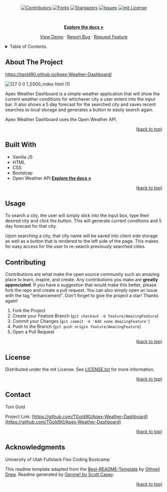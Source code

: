 <div id="top"></div>
<span align="center">

[![Contributors][contributors-shield]][contributors-url] [![Forks][forks-shield]][forks-url] [![Stargazers][stars-shield]][stars-url] [![Issues][issues-shield]][issues-url] [![mit License][license-shield]][license-url]

</span>
<span align="center">

 

</span>
<br />
<div align="center">
<a href="https://github.com/TGold90/Apex-Weather-Dashboard">

</a>
<p align="center">



<a href="https://github.com/TGold90/Apex-Weather-Dashboard"><strong>Explore the docs »</strong></a>


<a href="https://github.com/TGold90/Apex-Weather-Dashboard">View Demo</a> · <a href="https://github.com/TGold90/Apex-Weather-Dashboard/issues">Report Bug</a> · <a href="https://github.com/TGold90/Apex-Weather-Dashboard/issues">Request Feature</a>
</p>
</div>
<!-- TABLE OF CONTENTS -->
<details>
<summary>Table of Contents</summary>
<ol>
<li>
<a href="#about-the-project">About The Project</a>
<ul>
<li><a href="#built-with">Built With</a></li>
<li><a href="#usage">Usage</a></li>
</ul>
</li>
<li><a href="#contributing">Contributing</a></li>
<li><a href="#license">License</a></li>
<li><a href="#contact">Contact</a></li>
<li><a href="#acknowledgments">Acknowledgments</a></li>
</ol>
</details>
<!-- ABOUT THE PROJECT -->

## About The Project
https://tgold90.github.io/Apex-Weather-Dashboard/

![127 0 0 1_5500_index html (1)](https://user-images.githubusercontent.com/104692375/181132469-325aee03-03e9-471e-bab1-16db98a86fb6.png)

Apex Weather Dashboard is a simple weather application that will show the current weather conditions for whichever city a user enters into the input bar. It also shows a 5 day forecast for the searched city and saves recent searches to local storage and generates a button to easily search again.

Apex Weather Dashboard uses the Open Weather API.


<p align="right">(<a href="#top">back to top</a>)</p>

## Built With
- Vanilla JS
- HTML
- CSS
- Bootstrap
- Open Weather API <a href="https://openweathermap.org/api/one-call-3"><strong>Explore the docs »</strong></a>

<p align="right">(<a href="#top">back to top</a>)</p>

## Usage

To search a city, the user will simply slick into the input box, type their desired city and click the button. This will generate current conditions and 5 day forecast for that city.

Upon searching a city, that city name will be saved into client side storage as well as a button that is rendered to the left side of the page. This makes for easy access for the user to re-search previously searched cities.


## Contributing
Contributions are what make the open source community such an amazing place to learn, inspire, and create. Any contributions you make are **greatly appreciated**.
If you have a suggestion that would make this better, please fork the repo and create a pull request. You can also simply open an issue with the tag "enhancement".
Don't forget to give the project a star! Thanks again!
1. Fork the Project
2. Create your Feature Branch (`git checkout -b feature/AmazingFeature`)
3. Commit your Changes (`git commit -m 'Add some AmazingFeature'`)
4. Push to the Branch (`git push origin feature/AmazingFeature`)
5. Open a Pull Request
<p align="right">(<a href="#top">back to top</a>)</p>
<!-- LICENSE -->

## License
Distributed under the mit License. See [LICENSE.txt](LICENSE.txt) for more information.
<p align="right">(<a href="#top">back to top</a>)</p>
<!-- CONTACT -->

## Contact

Tom Gold


Project Link: [https://github.com/TGold90/Apex-Weather-Dashboard](https://github.com/TGold90/Apex-Weather-Dashboard)
<p align="right">(<a href="#top">back to top</a>)</p>
<!-- ACKNOWLEDGMENTS -->

## Acknowledgments

University of Utah Fullstack Flex Coding Bootcamp

This readme template adapted from the [Best-README-Template](https://github.com/othneildrew/Best-README-Template/blob/master/BLANK_README.md) by [Othneil Drew](https://github.com/othneildrew). Readme generated by [Genme! by Scott Casey](https://github.com/Kurohyou/genme-SC).

<p align="right">(<a href="#top">back to top</a>)</p>
<!-- MARKDOWN LINKS & IMAGES -->
<!-- https://www.markdownguide.org/basic-syntax/#reference-style-links -->

[contributors-shield]: https://img.shields.io/github/contributors/RP-LITE/awesome-schedule.svg?style=flat
[contributors-url]: https://github.com/RP-LITE/awesome-schedule/graphs/contributors
[forks-shield]: https://img.shields.io/github/forks/RP-LITE/awesome-schedule.svg?style=flat
[forks-url]: https://github.com/RP-LITE/awesome-schedule/network/members
[stars-shield]: https://img.shields.io/github/stars/RP-LITE/awesome-schedule.svg?style=flat
[stars-url]: https://github.com/RP-LITE/awesome-schedule/stargazers
[issues-shield]: https://img.shields.io/github/issues/RP-LITE/awesome-schedule.svg?style=flat
[issues-url]: https://github.com/RP-LITE/awesome-schedule/issues
[license-shield]: https://img.shields.io/github/license/RP-LITE/awesome-schedule.svg?style=flat
[license-url]: https://github.com/RP-LITE/awesome-schedule/blob/master/LICENSE.txt
[product-screenshot]: assets/images/screenshot.png


